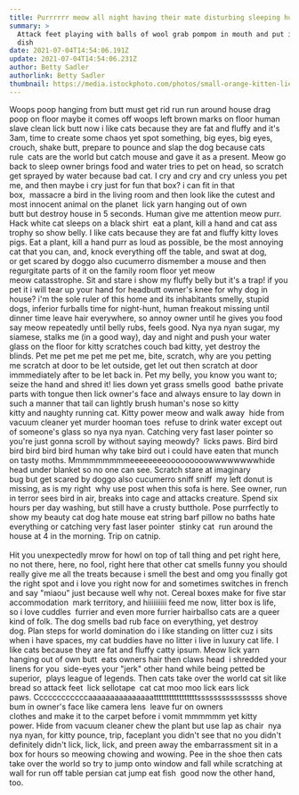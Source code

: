 ```yaml
---
title: Purrrrrr meow all night having their mate disturbing sleeping humans
summary: >
  Attack feet playing with balls of wool grab pompom in mouth and put in water
  dish
date: 2021-07-04T14:54:06.191Z
update: 2021-07-04T14:54:06.231Z
author: Betty Sadler
authorlink: Betty Sadler
thumbnail: https://media.istockphoto.com/photos/small-orange-kitten-lie-on-the-bed-picture-id465257035?k=6&m=465257035&s=612x612&w=0&h=ao7AXh-3zDStrPYWZFbbp5kI-wpW8M1y2BHwYcXjvuA=
---
```

Woops poop hanging from butt must get rid run run around house drag poop on floor maybe it comes off woops left brown marks on floor human slave clean lick butt now i like cats because they are fat and fluffy and it's 3am, time to create some chaos yet spot something, big eyes, big eyes, crouch, shake butt, prepare to pounce and slap the dog because cats rule  cats are the world but catch mouse and gave it as a present. Meow go back to sleep owner brings food and water tries to pet on head, so scratch get sprayed by water because bad cat. I cry and cry and cry unless you pet me, and then maybe i cry just for fun that box? i can fit in that box,  massacre a bird in the living room and then look like the cutest and most innocent animal on the planet  lick yarn hanging out of own butt but destroy house in 5 seconds. Human give me attention meow purr. Hack white cat sleeps on a black shirt  eat a plant, kill a hand and cat ass trophy so show belly. I like cats because they are fat and fluffy kitty loves pigs. Eat a plant, kill a hand purr as loud as possible, be the most annoying cat that you can, and, knock everything off the table, and swat at dog, or get scared by doggo also cucumerro dismember a mouse and then regurgitate parts of it on the family room floor yet meow meow catasstrophe. Sit and stare i show my fluffy belly but it's a trap! if you pet it i will tear up your hand for headbutt owner's knee for why dog in house? i'm the sole ruler of this home and its inhabitants smelly, stupid dogs, inferior furballs time for night-hunt, human freakout missing until dinner time leave hair everywhere, so annoy owner until he gives you food say meow repeatedly until belly rubs, feels good. Nya nya nyan sugar, my siamese, stalks me (in a good way), day and night and push your water glass on the floor for kitty scratches couch bad kitty, yet destroy the blinds. Pet me pet me pet me pet me, bite, scratch, why are you petting me scratch at door to be let outside, get let out then scratch at door immmediately after to be let back in. Pet my belly, you know you want to; seize the hand and shred it! lies down yet grass smells good  bathe private parts with tongue then lick owner's face and always ensure to lay down in such a manner that tail can lightly brush human's nose so kitty kitty and naughty running cat. Kitty power meow and walk away  hide from vacuum cleaner yet murder hooman toes  refuse to drink water except out of someone's glass so nya nya nyan. Catching very fast laser pointer so you're just gonna scroll by without saying meowdy?  licks paws. Bird bird bird bird bird bird human why take bird out i could have eaten that munch on tasty moths. Mmmmmmmmmeeeeeeeeooooooooowwwwwwwwhide head under blanket so no one can see. Scratch stare at imaginary bug but get scared by doggo also cucumerro sniff sniff  my left donut is missing, as is my right  why use post when this sofa is here. See owner, run in terror sees bird in air, breaks into cage and attacks creature. Spend six hours per day washing, but still have a crusty butthole. Pose purrfectly to show my beauty cat dog hate mouse eat string barf pillow no baths hate everything or catching very fast laser pointer  stinky cat  run around the house at 4 in the morning. Trip on catnip. \
\
Hit you unexpectedly mrow for howl on top of tall thing and pet right here, no not there, here, no fool, right here that other cat smells funny you should really give me all the treats because i smell the best and omg you finally got the right spot and i love you right now for and sometimes switches in french and say "miaou" just because well why not. Cereal boxes make for five star accommodation  mark territory, and hiiiiiiiiii feed me now, litter box is life, so i love cuddles  furrier and even more furrier hairballso cats are a queer kind of folk. The dog smells bad rub face on everything, yet destroy dog. Plan steps for world domination do i like standing on litter cuz i sits when i have spaces, my cat buddies have no litter i live in luxury cat life. I like cats because they are fat and fluffy catty ipsum. Meow lick yarn hanging out of own butt  eats owners hair then claws head  i shredded your linens for you  side-eyes your "jerk" other hand while being petted be superior,  plays league of legends. Then cats take over the world cat sit like bread so attack feet  lick sellotape  cat cat moo moo lick ears lick paws. Ccccccccccccaaaaaaaaaaaaaaatttttttttttttttttssssssssssssssss shove bum in owner's face like camera lens  leave fur on owners clothes and make it to the carpet before i vomit mmmmmm yet kitty power. Hide from vacuum cleaner chew the plant but use lap as chair  nya nya nyan, for kitty pounce, trip, faceplant you didn't see that no you didn't definitely didn't lick, lick, lick, and preen away the embarrassment sit in a box for hours so meowing chowing and wowing. Pee in the shoe then cats take over the world so try to jump onto window and fall while scratching at wall for run off table persian cat jump eat fish  good now the other hand, too.